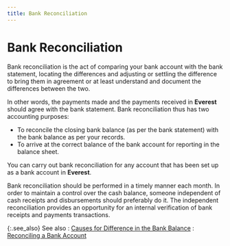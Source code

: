 ```yaml
---
title: Bank Reconciliation
---
```


# Bank Reconciliation


Bank reconciliation is the act of comparing your bank account with the bank statement, locating the differences and adjusting or settling the difference to bring them in agreement or at least understand and document the differences between the two.


In other words, the payments made and the payments received in **Everest** should agree with the bank statement. Bank reconciliation thus has two accounting purposes:

- To reconcile the closing bank balance (as per the bank statement) with the bank balance as per your records.
- To arrive at the correct balance of the bank account for reporting in the balance sheet.



You can carry out bank reconciliation for any account that has been set up as a bank account in **Everest**.


Bank reconciliation should be performed in a timely manner each month. In order to maintain a control over the cash balance, someone independent of cash receipts and disbursements should preferably do it. The independent reconciliation provides an opportunity for an internal verification of bank receipts and payments transactions.


{:.see_also}
See also
: [Causes for Difference in the Bank Balance]({{site.acc_baseurl}}/bank-reconciliation/causes_for_difference.html)
: [Reconciling a Bank Account]({{site.acc_baseurl}}/bank-reconciliation/reconciling-an-account/reconciling_a_bank_account.html)
